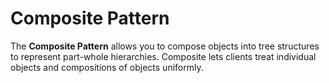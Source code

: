 # Composite Pattern
The **Composite Pattern** allows you to compose objects into tree structures to represent part-whole hierarchies. Composite lets clients treat individual objects and compositions of objects uniformly.